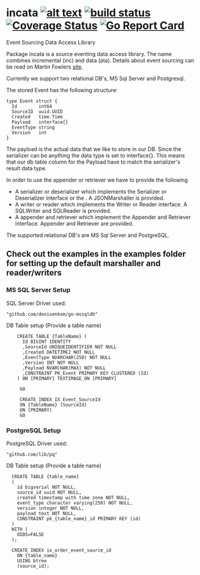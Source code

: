 # incata [![alt text](https://godoc.org/github.com/mantzas/incata?status.png)](https://godoc.org/github.com/mantzas/incata)&nbsp;[![build status](https://img.shields.io/travis/mantzas/incata.svg)](http://travis-ci.org/mantzas/incata)&nbsp;[![Coverage Status](https://coveralls.io/repos/github/mantzas/incata/badge.svg?branch=master)](https://coveralls.io/github/mantzas/incata?branch=master)&nbsp;[![Go Report Card](https://goreportcard.com/badge/github.com/mantzas/incata)](https://goreportcard.com/report/github.com/mantzas/incata)

Event Sourcing Data Access Library

Package incata is a source eventing data access library. The name combines incremental (inc) and data (ata).
Details about event sourcing can be read on Martin Fowlers [site](http://martinfowler.com/eaaDev/EventSourcing.html).

Currently we support two relational DB's, MS Sql Server and Postgresql.

The stored Event has the following structure:

    type Event struct {
      Id        int64
      SourceID  uuid.UUID
      Created   time.Time
      Payload   interface{}
      EventType string
      Version   int
    }

The payload is the actual data that we like to store in our DB.
Since the serializer can be anything the data type is set to interface{}.
This means that our db table column for the Payload have to match the serializer's result data type.

In order to use the appender or retriever we have to provide the following

- A serializer or deserializer which implements the Serializer or Deserializer interface or the .  A JSONMarshaller is provided.
- A writer or reader which implements the Writer or Reader interface. A SQLWriter and SQLReader is provided.
- A appender and retriever which implement the Appender and Retriever interface. Appender and Retriever are provided.

The supported relational DB's are MS Sql Server and PostgreSQL.

## Check out the examples in the examples folder for setting up the default marshaller and reader/writers

### MS SQL Server Setup

 SQL Server Driver used:

    "github.com/denisenkom/go-mssqldb"

 DB Table setup (Provide a table name)

        CREATE TABLE {TableName} (
          Id BIGINT IDENTITY
          ,SourceId UNIQUEIDENTIFIER NOT NULL
          ,Created DATETIME2 NOT NULL
          ,EventType NVARCHAR(250) NOT NULL
          ,Version INT NOT NULL
          ,Payload NVARCHAR(MAX) NOT NULL
          ,CONSTRAINT PK_Event PRIMARY KEY CLUSTERED (Id)
        ) ON [PRIMARY] TEXTIMAGE_ON [PRIMARY]

         GO

         CREATE INDEX IX_Event_SourceId
         ON {TableName} (SourceId)
         ON [PRIMARY]
         GO

### PostgreSQL Setup

PostgreSQL Driver used:

    "github.com/lib/pq"

DB Table setup (Provide a table name)

      CREATE TABLE {table_name}
      (
        id bigserial NOT NULL,
        source_id uuid NOT NULL,
        created timestamp with time zone NOT NULL,
        event_type character varying(250) NOT NULL,
        version integer NOT NULL,
        payload text NOT NULL,
        CONSTRAINT pk_{table_name}_id PRIMARY KEY (id)
      )
      WITH (
        OIDS=FALSE
      );

      CREATE INDEX ix_order_event_source_id
        ON {table_name}
        USING btree
        (source_id);
